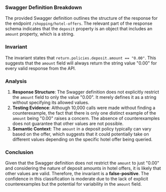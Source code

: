 ### Swagger Definition Breakdown
The provided Swagger definition outlines the structure of the response for the endpoint `/shopping/hotel-offers`. The relevant part of the response schema indicates that the `deposit` property is an object that includes an `amount` property, which is a string. 

### Invariant
The invariant states that `return.policies.deposit.amount == "0.00"`. This suggests that the `amount` field will always return the string value "0.00" for every valid response from the API. 

### Analysis
1. **Response Structure**: The Swagger definition does not explicitly restrict the `amount` field to only the value "0.00". It merely defines it as a string without specifying its allowed values. 
2. **Testing Evidence**: Although 10,000 calls were made without finding a counterexample, the fact that there is only one distinct example of the `amount` being "0.00" raises a concern. The absence of counterexamples does not guarantee that other values are not possible. 
3. **Semantic Context**: The `amount` in a deposit policy typically can vary based on the offer, which suggests that it could potentially take on different values depending on the specific hotel offer being queried. 

### Conclusion
Given that the Swagger definition does not restrict the `amount` to just "0.00" and considering the nature of deposit amounts in hotel offers, it is likely that other values are valid. Therefore, the invariant is a **false-positive**. The confidence in this classification is moderate due to the lack of explicit counterexamples but the potential for variability in the `amount` field.
